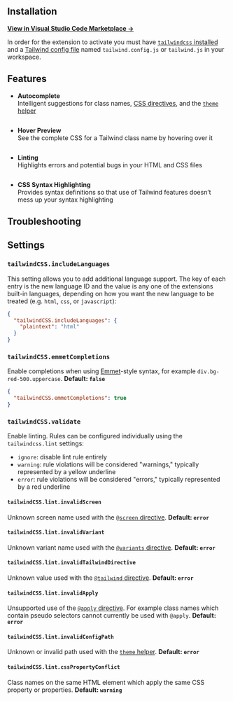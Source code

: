 <img src="https://raw.githubusercontent.com/bradlc/vscode-tailwindcss/diagnostics/.github/banner.png" alt="" />

## Installation

**[View in Visual Studio Code Marketplace →](https://marketplace.visualstudio.com/items?itemName=bradlc.vscode-tailwindcss)**

In order for the extension to activate you must have [`tailwindcss` installed](https://tailwindcss.com/docs/installation/#1-install-tailwind-via-npm) and a [Tailwind config file](https://tailwindcss.com/docs/installation/#3-create-your-tailwind-config-file-optional) named `tailwind.config.js` or `tailwind.js` in your workspace.

## Features

- **Autocomplete**  
  Intelligent suggestions for class names, [CSS directives](https://tailwindcss.com/docs/functions-and-directives/), and the [`theme` helper](https://tailwindcss.com/docs/functions-and-directives/#theme)

  <img src="https://raw.githubusercontent.com/bradlc/vscode-tailwindcss/diagnostics/.github/autocomplete.png" alt="" />

- **Hover Preview**  
  See the complete CSS for a Tailwind class name by hovering over it

  <img src="https://raw.githubusercontent.com/bradlc/vscode-tailwindcss/diagnostics/.github/hover.png" alt="" />

- **Linting**  
  Highlights errors and potential bugs in your HTML and CSS files

  <img src="https://raw.githubusercontent.com/bradlc/vscode-tailwindcss/diagnostics/.github/linting.png" alt="" />

- **CSS Syntax Highlighting**  
  Provides syntax definitions so that use of Tailwind features doesn’t mess up your syntax highlighting

## Troubleshooting

## Settings

### `tailwindCSS.includeLanguages`

This setting allows you to add additional language support. The key of each entry is the new language ID and the value is any one of the extensions built-in languages, depending on how you want the new language to be treated (e.g. `html`, `css`, or `javascript`):

```json
{
  "tailwindCSS.includeLanguages": {
    "plaintext": "html"
  }
}
```

### `tailwindCSS.emmetCompletions`

Enable completions when using [Emmet](https://emmet.io/)-style syntax, for example `div.bg-red-500.uppercase`. **Default: `false`**

```json
{
  "tailwindCSS.emmetCompletions": true
}
```

### `tailwindCSS.validate`

Enable linting. Rules can be configured individually using the `tailwindcss.lint` settings:

- `ignore`: disable lint rule entirely
- `warning`: rule violations will be considered "warnings," typically represented by a yellow underline
- `error`: rule violations will be considered "errors," typically represented by a red underline

#### `tailwindCSS.lint.invalidScreen`

Unknown screen name used with the [`@screen` directive](https://tailwindcss.com/docs/functions-and-directives/#screen). **Default: `error`**

#### `tailwindCSS.lint.invalidVariant`

Unknown variant name used with the [`@variants` directive](https://tailwindcss.com/docs/functions-and-directives/#variants). **Default: `error`**

#### `tailwindCSS.lint.invalidTailwindDirective`

Unknown value used with the [`@tailwind` directive](https://tailwindcss.com/docs/functions-and-directives/#tailwind). **Default: `error`**

#### `tailwindCSS.lint.invalidApply`

Unsupported use of the [`@apply` directive](https://tailwindcss.com/docs/functions-and-directives/#apply). For example class names which contain pseudo selectors cannot currently be used with `@apply`. **Default: `error`**

#### `tailwindCSS.lint.invalidConfigPath`

Unknown or invalid path used with the [`theme` helper](https://tailwindcss.com/docs/functions-and-directives/#theme). **Default: `error`**

#### `tailwindCSS.lint.cssPropertyConflict`

Class names on the same HTML element which apply the same CSS property or properties. **Default: `warning`**
